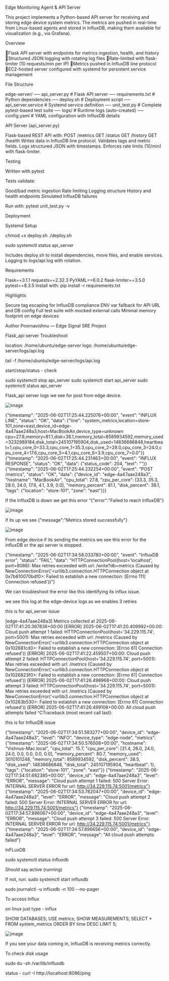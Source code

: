 Edge Monitoring Agent & API Server

This project implements a Python-based API server for receiving and storing edge device system metrics. The metrics are pushed in real-time from Linux-based agents and stored in InfluxDB, making them available for visualization (e.g., via Grafana).


Overview

Flask API server with endpoints for metrics ingestion, health, and history
Structured JSON logging with rotating log files
Rate-limited with flask-limiter (10 requests/min per IP)
Metrics pushed in InfluxDB line protocol
EC2-hosted server configured with systemd for persistent service management


File Structure

edge-server/
── api_server.py               # Flask API server
── requirements.txt            # Python dependencies
── deploy.sh                   # Deployment script
── api_server.service          # Systemd service definition
── unit_test.py                # Complete pytest-based test suite
── logs/                       # Runtime logs (auto-created)
── config.yaml                 # YAML configuration with InfluxDB details


API Server (api_server.py)

Flask-based REST API with:
POST /metrics
GET /status
GET /history
GET /health
Writes data in InfluxDB line protocol.
Validates tags and metric fields.
Logs structured JSON with timestamps.
Enforces rate limits (10/min) with flask-limiter.


Testing

Written with pytest

Tests validate:

Good/bad metric ingestion
Rate limiting
Logging structure
History and health endpoints
Simulated InfluxDB failures

Run with:
pytest unit_test.py -v

Deployment

Systemd Setup

chmod +x deploy.sh
./deploy.sh

sudo systemctl status api_server

Includes deploy.sh to install dependencies, move files, and enable services.
Logging to logs/api.log with rotation.

Requirements

Flask==3.1.1
requests==2.32.3
PyYAML==6.0.2
flask-limiter==3.5.0
pytest==8.3.5
Install with:
pip install -r requirements.txt

Highlights

Secure tag escaping for InfluxDB compliance
ENV var fallback for API URL and DB config
Full test suite with mocked external calls
Minimal memory footprint on edge devices




Author
Poornavishnu — Edge Signal SRE Project




Flask_api server Troubleshoot

location: /home/ubuntu/edge-server
logs: /home/ubuntu/edge-server/logs/api.log

tail -f  /home/ubuntu/edge-server/logs/api.log 

start/stop/status - check 

sudo systemctl stop api_server
sudo systemctl start api_server
sudo systemctl status api_server



Flask_api server logs we see for post from edge device.



![image](https://github.com/user-attachments/assets/001c8612-724c-4692-b95a-38d3d6bd2a45)



{"timestamp": "2025-06-02T17:25:44.225076+00:00", "event": "INFLUX LINE", "status": "OK", "data": {"line": "system_metrics,location=store-101,zone=east,device_id=edge-4a47aae248a3,host=MacBookAir,device_type=unknown cpu=27.8,memory=81.1,disk=38.1,memory_total=8589934592,memory_used=3232989184,disk_total=245107195904,disk_used=14836686848,heartbeat=1,cpu_core_0=33.3,cpu_core_1=35.3,cpu_core_2=28.0,cpu_core_3=24.0,cpu_core_4=17.6,cpu_core_5=4.1,cpu_core_6=3.9,cpu_core_7=0.0"}}
{"timestamp": "2025-06-02T17:25:44.231463+00:00", "event": "INFLUX RESPONSE", "status": "OK", "data": {"status_code": 204, "text": ""}}
{"timestamp": "2025-06-02T17:25:44.232254+00:00", "event": "POST /metrics", "status": "OK", "data": {"device_id": "edge-4a47aae248a3", "hostname": "MacBookAir", "cpu_total": 27.8, "cpu_per_core": [33.3, 35.3, 28.0, 24.0, 17.6, 4.1, 3.9, 0.0], "memory_percent": 81.1, "disk_percent": 38.1, "tags": {"location": "store-101", "zone": "east"}}}





If the InfluxDB is down we get this error  “{"error":"Failed to reach InfluxDB"}

![image](https://github.com/user-attachments/assets/e487333a-ee06-43a4-82f3-79eb189d5dfd)



if its up we see {"message":"Metrics stored successfully"}



![image](https://github.com/user-attachments/assets/6c2a0750-a71a-43b9-8901-06bfc83386d5)


From edge device if its sending the metrics we see this error for the influxDB or the api server is stopped. 


{"timestamp": "2025-06-02T17:34:58.033780+00:00", "event": "InfluxDB error", "status": "FAIL", "data": "HTTPConnectionPool(host='localhost', port=8086): Max retries exceeded with url: /write?db=metrics (Caused by NewConnectionError('<urllib3.connection.HTTPConnection object at 0x7b810070bdf0>: Failed to establish a new connection: [Errno 111] Connection refused'))"}

We can troubleshoot the error like this identifying its influx issue.


we see this log at the edge-device logs as we enables 3 retries

this is for api_server issue 


[edge-4a47aae248a3] Metrics collected at 2025-06-02T17:41:20.367836+00:00
[ERROR] 2025-06-02T17:41:20.409992+00:00: Cloud push attempt 1 failed: HTTPConnectionPool(host='34.229.115.74', port=5001): Max retries exceeded with url: /metrics (Caused by NewConnectionError('<urllib3.connection.HTTPConnection object at 0x102681cd0>: Failed to establish a new connection: [Errno 61] Connection refused'))
[ERROR] 2025-06-02T17:41:22.459507+00:00: Cloud push attempt 2 failed: HTTPConnectionPool(host='34.229.115.74', port=5001): Max retries exceeded with url: /metrics (Caused by NewConnectionError('<urllib3.connection.HTTPConnection object at 0x1026823f0>: Failed to establish a new connection: [Errno 61] Connection refused'))
[ERROR] 2025-06-02T17:41:26.498968+00:00: Cloud push attempt 3 failed: HTTPConnectionPool(host='34.229.115.74', port=5001): Max retries exceeded with url: /metrics (Caused by NewConnectionError('<urllib3.connection.HTTPConnection object at 0x10263b530>: Failed to establish a new connection: [Errno 61] Connection refused'))
[ERROR] 2025-06-02T17:41:26.499108+00:00: All cloud push attempts failed
^CTraceback (most recent call last): 

this is for InfluxDB issue 

{"timestamp": "2025-06-02T17:34:51.583277+00:00", "device_id": "edge-4a47aae248a3", "level": "INFO", "device_type": "edge-node", "metrics": {"timestamp": "2025-06-02T17:34:50.576508+00:00", "hostname": "Vishnus-Mac.local", "cpu_total": 15.7, "cpu_per_core": [31.4, 26.0, 24.0, 24.0, 0.0, 0.0, 0.0, 0.0], "memory_percent": 80.7, "memory_used": 3010101248, "memory_total": 8589934592, "disk_percent": 38.5, "disk_used": 14836686848, "disk_total": 245107195904, "heartbeat": 1}, "tags": {"location": "store-101", "zone": "east"}}
{"timestamp": "2025-06-02T17:34:51.682385+00:00", "device_id": "edge-4a47aae248a3", "level": "ERROR", "message": "Cloud push attempt 1 failed: 500 Server Error: INTERNAL SERVER ERROR for url: http://34.229.115.74:5001/metrics"}
{"timestamp": "2025-06-02T17:34:53.782047+00:00", "device_id": "edge-4a47aae248a3", "level": "ERROR", "message": "Cloud push attempt 2 failed: 500 Server Error: INTERNAL SERVER ERROR for url: http://34.229.115.74:5001/metrics"}
{"timestamp": "2025-06-02T17:34:57.896067+00:00", "device_id": "edge-4a47aae248a3", "level": "ERROR", "message": "Cloud push attempt 3 failed: 500 Server Error: INTERNAL SERVER ERROR for url: http://34.229.115.74:5001/metrics"}
{"timestamp": "2025-06-02T17:34:57.896656+00:00", "device_id": "edge-4a47aae248a3", "level": "ERROR", "message": "All cloud push attempts failed"}







InFLuxDB

sudo systemctl status influxdb


Should say active (running)


If not, run: sudo systemctl start influxdb



sudo journalctl -u influxdb -n 100 --no-pager


To access Influx 

on linux just type - influx

SHOW DATABASES;
USE metrics;
SHOW MEASUREMENTS;
SELECT * FROM system_metrics ORDER BY time DESC LIMIT 5;

![image](https://github.com/user-attachments/assets/b8da8ae3-a38b-4f92-a964-8db2d0572a0e)



If you see your data coming in, InfluxDB is receiving metrics correctly.

To check disk usage 


sudo du -sh /var/lib/influxdb

status - curl -I http://localhost:8086/ping

